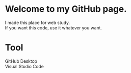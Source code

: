 # Welcome to my GitHub page.

I made this place for web study.  
If you want this code, use it whatever you want.

# Tool

GitHub Desktop  
Visual Studio Code